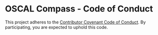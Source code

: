 # OSCAL Compass - Code of Conduct

This project adheres to the [Contributor Covenant Code of Conduct](https://github.com/oscal-compass/community/blob/main/CODE_OF_CONDUCT.md). By participating, you are expected to uphold this code.